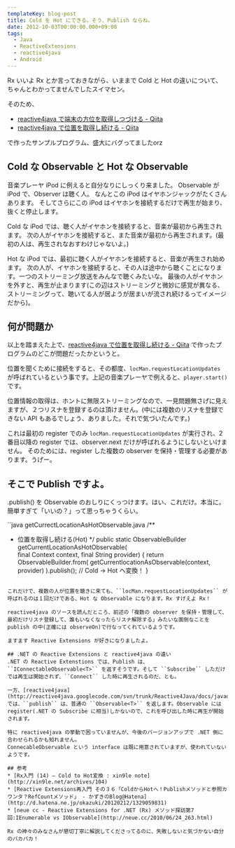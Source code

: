 ```yaml
---
templateKey: blog-post
title: Cold を Hot にできる。そう、Publish ならね。
date: 2012-10-03T00:00:00.000+09:00
tags:
  - Java
  - ReactiveExtensions
  - reactive4java
  - Android
---
```

Rx いいよ Rx とか言っておきながら、いままで Cold と Hot の違いについて、ちゃんとわかってませんでしたスイマセン。

<!--more-->

そのため、

* [reactive4java で端末の方位を取得しつづける - Qiita](http://qiita.com/items/07762776102dbc84b1c7)
* [reactive4java で位置を取得し続ける - Qiita](http://qiita.com/items/e15ba88d51938531b1a3)

で作ったサンプルプログラム、盛大にバグってましたorz

## Cold な Observable と Hot な Observable
音楽プレーヤ iPod に例えると自分なりにしっくり来ました。
Observable が iPod で、Observer は聴く人。
なんとこの iPod はイヤホンジャックがたくさんあります。
そしてさらにこの iPod はイヤホンを接続するだけで再生が始まり、抜くと停止します。

Cold な iPod では、聴く人がイヤホンを接続すると、音楽が最初から再生されます。
次の人がイヤホンを接続すると、また音楽が最初から再生されます。(最初の人は、再生されなおすわけじゃないよ。)

Hot な iPod では、最初に聴く人がイヤホンを接続すると、音楽が再生され始めます。
次の人が、イヤホンを接続すると、その人は途中から聴くことになります。一つのストリーミング放送をみんなで聴くみたいな。
最後の人がイヤホンを外すと、再生が止まります(この辺はストリーミングと微妙に感覚が異なる、ストリーミングって、聴いてる人が居ようが居まいが流され続けるってイメージだから)。

## 何が問題か

以上を踏まえた上で、[reactive4java で位置を取得し続ける - Qiita](http://qiita.com/items/e15ba88d51938531b1a3) で作ったプログラムのどこが問題だったかというと。

位置を聞くために接続をすると、その都度、``locMan.requestLocationUpdates`` が呼ばれているという事です。上記の音楽プレーヤで例えると、``player.start()`` です。

位置情報の取得は、ホントに無限ストリーミングなので、一見問題無さげに見えますが、２つリスナを登録するのは頂けません。(中には複数のリスナを登録できない API もあるでしょう、ありました。それで気づいたんです。)

これは最初の register でのみ ``locMan.requestLocationUpdates`` が実行され、2番目以降の register では、observer.next だけが呼ばれるようにしないといけません。
そのためには、register した複数の observer を保持・管理する必要があります。うげー。

## そこで Publish ですよ。
.publish() を Observable のおしりにくっつけます。はい、これだけ。本当に。簡単すぎて「いいの？」って思っちゃうくらい。

``java getCurrectLocationAsHotObservable.java
/**
 * 位置を取得し続ける(Hot)
 */
public static ObservableBuilder<Location> getCurrentLocationAsHotObservable(          
	final Context context, final String provider) {
    return ObservableBuilder.from(
		getCurrentlocationAsObservable(context, provider)
		).publish(); // Cold → Hot へ変換！
}
```

これだけで、複数の人が位置を聴きに来ても、``locMan.requestLocationUpdates`` が呼ばれるのは１回だけである、Hot な Observable になります。Rx すげえよ Rx！

reactive4java のソースを読んだところ、前述の「複数の observer を保持・管理して、最初だけリスナ登録して、誰もいなくなったらリスナ解除する」みたいな面倒なことを publish の中(正確には observeOn)で行なってくれているようです。

ますます Reactive Extensions が好きになりましたよ。

## .NET の Reactive Extensions と reactive4java の違い
.NET の Reactive Extenstions では、Publish は、``IConnectableObservable<T>`` を返すそうです。そして ``Subscribe`` しただけでは再生は開始されず、``Connect`` した時に再生されるのだ、とも。

一方、[reactive4java](http://reactive4java.googlecode.com/svn/trunk/Reactive4Java/docs/javadoc/index.html) では、``publish`` は、普通の ``Observable<T>`` を返します。Observable には register(.NET の Subscribe に相当)しかないので、これを呼び出した時に再生が開始されます。

特に reactive4java の挙動で困っていませんが、今後のバージョンアップで .NET 側に合わせられるかも知れません。
ConnecableObservable という interface は既に用意されていますが、使われていないようです。

## 参考
* [Rx入門 (14) – Cold to Hot変換 : xin9le note](http://xin9le.net/archives/104)
* [Reactive Extensions再入門 その３６「ColdからHotへ！Publishメソッドと参照カウンタ？RefCountメソッド」 - かずきのBlog@Hatena](http://d.hatena.ne.jp/okazuki/20120212/1329059831)
* [neue cc - Reactive Extensions for .NET (Rx) メソッド探訪第7回:IEnumerable vs IObservable](http://neue.cc/2010/06/24_263.html)

Rx の神々のみなさんが懇切丁寧に解説してくださってるのに、失敗しないと気づかない自分のバカバカ！